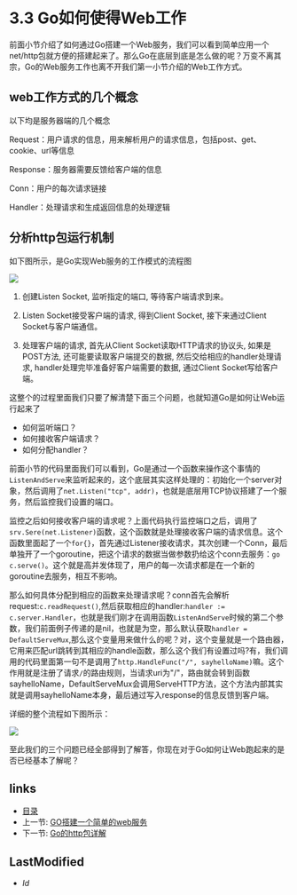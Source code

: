 # 3.3 Go如何使得Web工作
前面小节介绍了如何通过Go搭建一个Web服务，我们可以看到简单应用一个net/http包就方便的搭建起来了。那么Go在底层到底是怎么做的呢？万变不离其宗，Go的Web服务工作也离不开我们第一小节介绍的Web工作方式。

## web工作方式的几个概念

以下均是服务器端的几个概念

Request：用户请求的信息，用来解析用户的请求信息，包括post、get、cookie、url等信息

Response：服务器需要反馈给客户端的信息

Conn：用户的每次请求链接

Handler：处理请求和生成返回信息的处理逻辑

## 分析http包运行机制

如下图所示，是Go实现Web服务的工作模式的流程图

![](images/3.3.http.png?raw=true)

1. 创建Listen Socket, 监听指定的端口, 等待客户端请求到来。

2. Listen Socket接受客户端的请求, 得到Client Socket, 接下来通过Client Socket与客户端通信。

3. 处理客户端的请求, 首先从Client Socket读取HTTP请求的协议头, 如果是POST方法, 还可能要读取客户端提交的数据, 然后交给相应的handler处理请求, handler处理完毕准备好客户端需要的数据, 通过Client Socket写给客户端。

这整个的过程里面我们只要了解清楚下面三个问题，也就知道Go是如何让Web运行起来了

- 如何监听端口？
- 如何接收客户端请求？
- 如何分配handler？

前面小节的代码里面我们可以看到，Go是通过一个函数来操作这个事情的`ListenAndServe`来监听起来的，这个底层其实这样处理的：初始化一个server对象，然后调用了`net.Listen("tcp", addr)`，也就是底层用TCP协议搭建了一个服务，然后监控我们设置的端口。

监控之后如何接收客户端的请求呢？上面代码执行监控端口之后，调用了`srv.Sere(net.Listener)`函数，这个函数就是处理接收客户端的请求信息。这个函数里面起了一个`for{}`，首先通过Listener接收请求，其次创建一个Conn，最后单独开了一个goroutine，把这个请求的数据当做参数扔给这个conn去服务：`go c.serve()`。这个就是高并发体现了，用户的每一次请求都是在一个新的goroutine去服务，相互不影响。

那么如何具体分配到相应的函数来处理请求呢？conn首先会解析request:`c.readRequest()`,然后获取相应的handler:`handler := c.server.Handler`，也就是我们刚才在调用函数`ListenAndServe`时候的第二个参数，我们前面例子传递的是nil，也就是为空，那么默认获取`handler = DefaultServeMux`,那么这个变量用来做什么的呢？对，这个变量就是一个路由器，它用来匹配url跳转到其相应的handle函数，那么这个我们有设置过吗?有，我们调用的代码里面第一句不是调用了`http.HandleFunc("/", sayhelloName)`嘛。这个作用就是注册了请求`/`的路由规则，当请求uri为"/"，路由就会转到函数sayhelloName，DefaultServeMux会调用ServeHTTP方法，这个方法内部其实就是调用sayhelloName本身，最后通过写入response的信息反馈到客户端。

详细的整个流程如下图所示：

![](images/3.3.illustrator.png?raw=true)

至此我们的三个问题已经全部得到了解答，你现在对于Go如何让Web跑起来的是否已经基本了解呢？


## links
   * [目录](<preface.md>)
   * 上一节: [GO搭建一个简单的web服务](<3.2.md>)
   * 下一节: [Go的http包详解](<3.4.md>)

## LastModified 
   * $Id$
